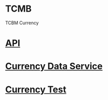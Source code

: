 # TCMB
TCBM Currency

# [API](https://github.com/KhanbalaRashidov/TCMB/tree/master/TCMBProject/TCMBProject.API) 

# [Currency Data Service](https://github.com/KhanbalaRashidov/TCMB/tree/master/TCMBProject/TCMBProject.Currency)

# [Currency Test](https://github.com/KhanbalaRashidov/TCMB/tree/master/TCMBProject/TCMBProject.Currency.Test)
